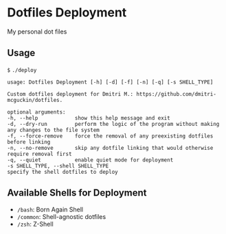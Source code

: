 # Dotfiles Deployment

My personal dot files

## Usage

`$` `./deploy`

```
usage: Dotfiles Deployment [-h] [-d] [-f] [-n] [-q] [-s SHELL_TYPE]

Custom dotfiles deployment for Dmitri M.: https://github.com/dmitri-mcguckin/dotfiles.

optional arguments:
-h, --help            show this help message and exit
-d, --dry-run         perform the logic of the program without making any changes to the file system
-f, --force-remove    force the removal of any preexisting dotfiles before linking
-n, --no-remove       skip any dotfile linking that would otherwise require removal first
-q, --quiet           enable quiet mode for deployment
-s SHELL_TYPE, --shell SHELL_TYPE
specify the shell dotfiles to deploy
```

## Available Shells for Deployment

* `/bash`: Born Again Shell
* `/common`: Shell-agnostic dotfiles
* `/zsh`: Z-Shell
